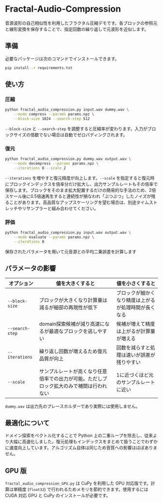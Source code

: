 # Fractal-Audio-Compression
音源波形の自己相似性を利用したフラクタル圧縮デモです。各ブロックの参照元と線形変換を保存することで、指定回数の繰り返しで元波形を近似します。

## 準備
必要なパッケージは次のコマンドでインストールできます。
```bash
pip install -r requirements.txt
```

## 使い方
### 圧縮
```bash
python fractal_audio_compression.py input.wav dummy.wav \
    --mode compress --params params.npz \
    --block-size 1024 --search-step 512
```
`--block-size` と `--search-step` を調整すると圧縮率が変わります。入力がブロックサイズの倍数でない場合は自動でゼロパディングされます。

### 復元
```bash
python fractal_audio_compression.py dummy.wav output.wav \
    --mode decompress --params params.npz \
    --iterations 8 --scale 2
```
`--iterations` を増やすと復元精度が向上します。`--scale` を指定すると復元時にブロックインデックスを倍率分だけ拡大し、出力サンプルレートもその倍率で保存します。ブロックをそのまま拡大配置するだけの簡易的な手法のため、2倍スケール後に0.5倍速再生すると連続性が損なわれ「ぶつぶつ」したノイズが残ることがあります。高品質なアップスケーリングを望む場合は、別途タイムストレッチやリサンプラーと組み合わせてください。

### 評価
```bash
python fractal_audio_compression.py input.wav output.wav \
    --mode evaluate --params params.npz \
    --iterations 8
```
保存されたパラメータを用いて元音源との平均二乗誤差を計算します

## パラメータの影響

| オプション | 値を大きくすると | 値を小さくすると |
|-----------|----------------|----------------|
| `--block-size` | ブロックが大きくなり計算量は減るが細部の再現性が低下 | ブロックが細かくなり精度は上がるが処理時間が長くなる |
| `--search-step` | domain探索候補が減り高速になるが最適なブロックを逃しやすい | 候補が増えて精度は上がるが計算量が増える |
| `--iterations` | 繰り返し回数が増えるため復元品質が向上 | 回数を減らすと処理は速いが誤差が残りやすい |
| `--scale` | サンプルレートが高くなり任意倍率での出力が可能。ただしブロック拡大のみで補間は行われない | 1に近づくほど元のサンプルレートに近い |

`dummy.wav` は出力先のプレースホルダーであり実際には使用しません。

## 最適化について
ドメイン探索をベクトル化することで Python 上の二重ループを除去し、従来より大幅に高速化しました。復元処理もインデックスをまとめて扱うことでわずかに速度向上しています。アルゴリズム自体は同じため音質への影響はほぼありません。

## GPU 版
`fractal_audio_compression_GPU.py` は CuPy を利用した GPU 対応版です。計算は単精度 (`float32`) で行われるためメモリを節約できます。使用するには CUDA 対応 GPU と CuPy のインストールが必要です。

